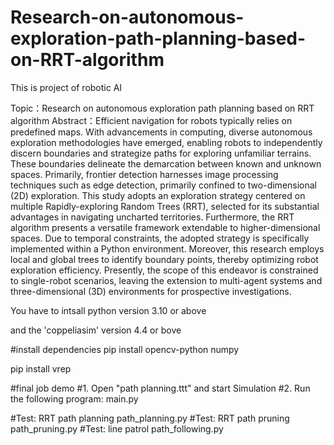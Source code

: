 # Research-on-autonomous-exploration-path-planning-based-on-RRT-algorithm
This is project of robotic AI

Topic：Research on autonomous exploration path planning based on RRT algorithm
Abstract：Efficient navigation for robots typically relies on predefined maps. With advancements in computing, diverse autonomous exploration methodologies have emerged, enabling robots to independently discern boundaries and strategize paths for exploring unfamiliar terrains. These boundaries delineate the demarcation between known and unknown spaces. Primarily, frontier detection harnesses image processing techniques such as edge detection, primarily confined to two-dimensional (2D) exploration. This study adopts an exploration strategy centered on multiple Rapidly-exploring Random Trees (RRT), selected for its substantial advantages in navigating uncharted territories. Furthermore, the RRT algorithm presents a versatile framework extendable to higher-dimensional spaces. Due to temporal constraints, the adopted strategy is specifically implemented within a Python environment. Moreover, this research employs local and global trees to identify boundary points, thereby optimizing robot exploration efficiency. Presently, the scope of this endeavor is constrained to single-robot scenarios, leaving the extension to multi-agent systems and three-dimensional (3D) environments for prospective investigations.

You have to intsall python version 3.10 or above

and the 'coppeliasim' version 4.4 or bove  

#install dependencies 
pip install opencv-python numpy

pip install vrep

#final job demo 
#1. Open "path  planning.ttt" and start Simulation
#2. Run the following program: 
main.py 

#Test: RRT path planning
 path_planning.py 
#Test: RRT path pruning
path_pruning.py 
#Test: line patrol 
path_following.py
